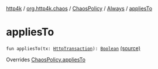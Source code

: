 [http4k](../../../index.md) / [org.http4k.chaos](../../index.md) / [ChaosPolicy](../index.md) / [Always](index.md) / [appliesTo](./applies-to.md)

# appliesTo

`fun appliesTo(tx: `[`HttpTransaction`](../../../org.http4k.core/-http-transaction/index.md)`): `[`Boolean`](https://kotlinlang.org/api/latest/jvm/stdlib/kotlin/-boolean/index.html) [(source)](https://github.com/http4k/http4k/blob/master/http4k-testing-chaos/src/main/kotlin/org/http4k/chaos/ChaosPolicy.kt#L25)

Overrides [ChaosPolicy.appliesTo](../applies-to.md)

